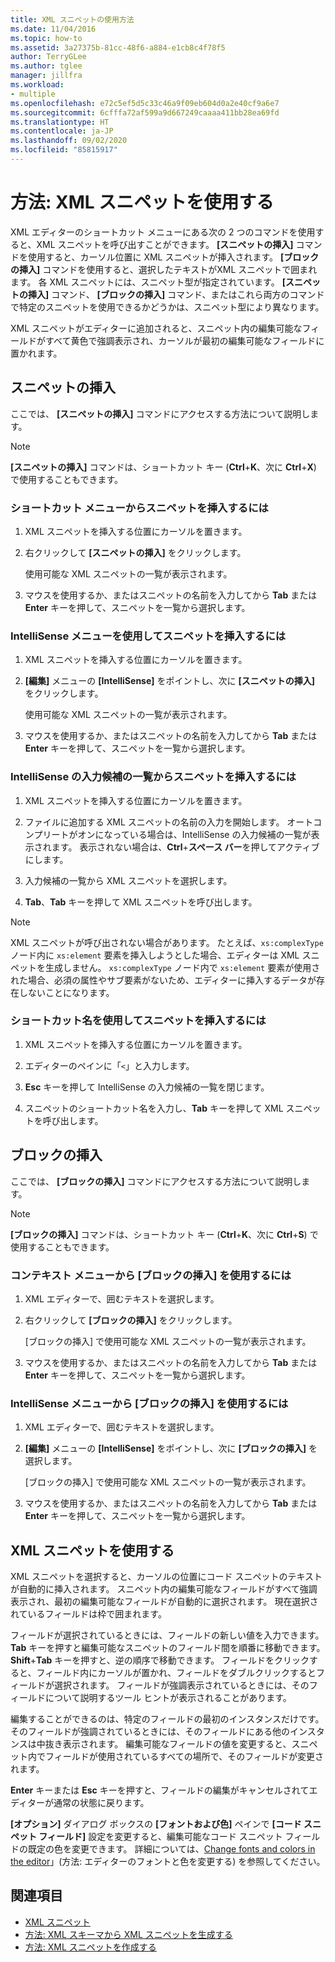 ```yaml
---
title: XML スニペットの使用方法
ms.date: 11/04/2016
ms.topic: how-to
ms.assetid: 3a27375b-81cc-48f6-a884-e1cb8c4f78f5
author: TerryGLee
ms.author: tglee
manager: jillfra
ms.workload:
- multiple
ms.openlocfilehash: e72c5ef5d5c33c46a9f09eb604d0a2e40cf9a6e7
ms.sourcegitcommit: 6cfffa72af599a9d667249caaaa411bb28ea69fd
ms.translationtype: HT
ms.contentlocale: ja-JP
ms.lasthandoff: 09/02/2020
ms.locfileid: "85815917"
---
```

# <a name="how-to-use-xml-snippets"></a>方法: XML スニペットを使用する

XML エディターのショートカット メニューにある次の 2 つのコマンドを使用すると、XML スニペットを呼び出すことができます。 **[スニペットの挿入]** コマンドを使用すると、カーソル位置に XML スニペットが挿入されます。 **[ブロックの挿入]** コマンドを使用すると、選択したテキストがXML スニペットで囲まれます。 各 XML スニペットには、スニペット型が指定されています。 **[スニペットの挿入]** コマンド、 **[ブロックの挿入]** コマンド、またはこれら両方のコマンドで特定のスニペットを使用できるかどうかは、スニペット型により異なります。

XML スニペットがエディターに追加されると、スニペット内の編集可能なフィールドがすべて黄色で強調表示され、カーソルが最初の編集可能なフィールドに置かれます。

## <a name="insert-snippet"></a>スニペットの挿入

ここでは、 **[スニペットの挿入]** コマンドにアクセスする方法について説明します。

> [!NOTE]
> **[スニペットの挿入]** コマンドは、ショートカット キー (**Ctrl**+**K**、次に **Ctrl**+**X**) で使用することもできます。

### <a name="to-insert-snippets-from-the-shortcut-menu"></a>ショートカット メニューからスニペットを挿入するには

1. XML スニペットを挿入する位置にカーソルを置きます。

2. 右クリックして **[スニペットの挿入]** をクリックします。

   使用可能な XML スニペットの一覧が表示されます。

3. マウスを使用するか、またはスニペットの名前を入力してから **Tab** または **Enter** キーを押して、スニペットを一覧から選択します。

### <a name="to-insert-snippets-using-the-intellisense-menu"></a>IntelliSense メニューを使用してスニペットを挿入するには

1. XML スニペットを挿入する位置にカーソルを置きます。

2. **[編集]** メニューの **[IntelliSense]** をポイントし、次に **[スニペットの挿入]** をクリックします。

   使用可能な XML スニペットの一覧が表示されます。

3. マウスを使用するか、またはスニペットの名前を入力してから **Tab** または **Enter** キーを押して、スニペットを一覧から選択します。

### <a name="to-insert-snippets-through-the-intellisense-complete-word-list"></a>IntelliSense の入力候補の一覧からスニペットを挿入するには

1. XML スニペットを挿入する位置にカーソルを置きます。

2. ファイルに追加する XML スニペットの名前の入力を開始します。 オートコンプリートがオンになっている場合は、IntelliSense の入力候補の一覧が表示されます。 表示されない場合は、**Ctrl**+**スペース バー**を押してアクティブにします。

3. 入力候補の一覧から XML スニペットを選択します。

4. **Tab**、**Tab** キーを押して XML スニペットを呼び出します。

> [!NOTE]
> XML スニペットが呼び出されない場合があります。 たとえば、`xs:complexType` ノード内に `xs:element` 要素を挿入しようとした場合、エディターは XML スニペットを生成しません。 `xs:complexType` ノード内で `xs:element` 要素が使用された場合、必須の属性やサブ要素がないため、エディターに挿入するデータが存在しないことになります。

### <a name="to-insert-snippets-using-the-shortcut-name"></a>ショートカット名を使用してスニペットを挿入するには

1. XML スニペットを挿入する位置にカーソルを置きます。

2. エディターのペインに「`<`」と入力します。

3. **Esc** キーを押して IntelliSense の入力候補の一覧を閉じます。

4. スニペットのショートカット名を入力し、**Tab** キーを押して XML スニペットを呼び出します。

## <a name="surround-with"></a>ブロックの挿入

ここでは、 **[ブロックの挿入]** コマンドにアクセスする方法について説明します。

> [!NOTE]
> **[ブロックの挿入]** コマンドは、ショートカット キー (**Ctrl**+**K**、次に **Ctrl**+**S**) で使用することもできます。

### <a name="to-use-surround-with-from-the-context-menu"></a>コンテキスト メニューから [ブロックの挿入] を使用するには

1. XML エディターで、囲むテキストを選択します。

2. 右クリックして **[ブロックの挿入]** をクリックします。

   [ブロックの挿入] で使用可能な XML スニペットの一覧が表示されます。

3. マウスを使用するか、またはスニペットの名前を入力してから **Tab** または **Enter** キーを押して、スニペットを一覧から選択します。

### <a name="to-use-surround-with-from-the-intellisense-menu"></a>IntelliSense メニューから [ブロックの挿入] を使用するには

1. XML エディターで、囲むテキストを選択します。

2. **[編集]** メニューの **[IntelliSense]** をポイントし、次に **[ブロックの挿入]** を選択します。

   [ブロックの挿入] で使用可能な XML スニペットの一覧が表示されます。

3. マウスを使用するか、またはスニペットの名前を入力してから **Tab** または **Enter** キーを押して、スニペットを一覧から選択します。

## <a name="use-xml-snippets"></a>XML スニペットを使用する

XML スニペットを選択すると、カーソルの位置にコード スニペットのテキストが自動的に挿入されます。 スニペット内の編集可能なフィールドがすべて強調表示され、最初の編集可能なフィールドが自動的に選択されます。 現在選択されているフィールドは枠で囲まれます。

フィールドが選択されているときには、フィールドの新しい値を入力できます。 **Tab** キーを押すと編集可能なスニペットのフィールド間を順番に移動できます。**Shift**+**Tab** キーを押すと、逆の順序で移動できます。 フィールドをクリックすると、フィールド内にカーソルが置かれ、フィールドをダブルクリックするとフィールドが選択されます。 フィールドが強調表示されているときには、そのフィールドについて説明するツール ヒントが表示されることがあります。

編集することができるのは、特定のフィールドの最初のインスタンスだけです。 そのフィールドが強調されているときには、そのフィールドにある他のインスタンスは中抜き表示されます。 編集可能なフィールドの値を変更すると、スニペット内でフィールドが使用されているすべての場所で、そのフィールドが変更されます。

**Enter** キーまたは **Esc** キーを押すと、フィールドの編集がキャンセルされてエディターが通常の状態に戻ります。

**[オプション]** ダイアログ ボックスの **[フォントおよび色]** ペインで **[コード スニペット フィールド]** 設定を変更すると、編集可能なコード スニペット フィールドの既定の色を変更できます。 詳細については、[Change fonts and colors in the editor](../ide/reference/how-to-change-fonts-and-colors-in-the-editor.md)」(方法: エディターのフォントと色を変更する) を参照してください。

## <a name="see-also"></a>関連項目

- [XML スニペット](../xml-tools/xml-snippets.md)
- [方法: XML スキーマから XML スニペットを生成する](../xml-tools/how-to-generate-an-xml-snippet-from-an-xml-schema.md)
- [方法: XML スニペットを作成する](../xml-tools/how-to-create-xml-snippets.md)
